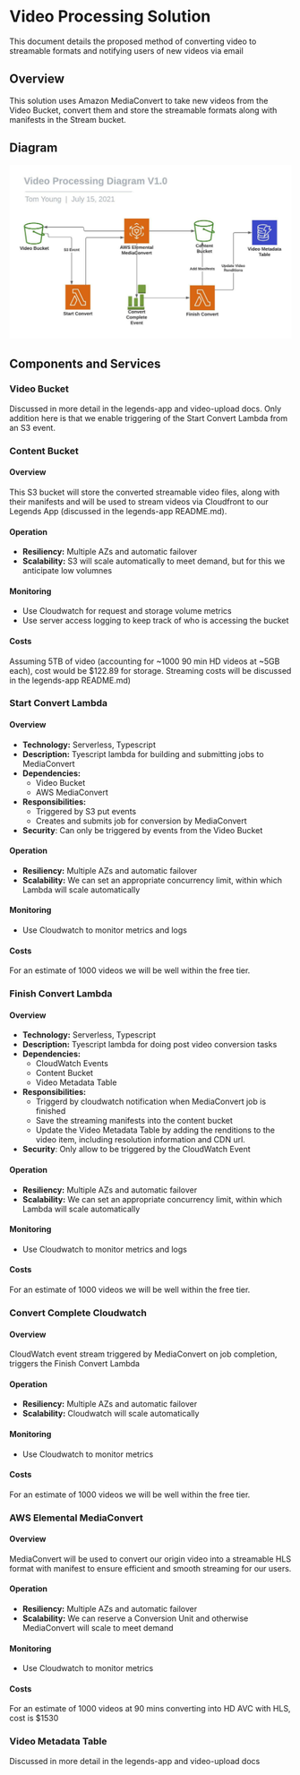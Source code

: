 # Video Processing Solution

This document details the proposed method of converting video to streamable formats and notifying users of new videos via email

## Overview

This solution uses Amazon MediaConvert to take new videos from the Video Bucket, convert them and store the streamable formats along with manifests in the Stream bucket.


## Diagram 

![Video Upload App Components](component-diagram.jpeg "Fig1 - Components")


## Components and Services

### Video Bucket

Discussed in more detail in the legends-app and video-upload docs. Only addition here is that we enable triggering of the Start Convert Lambda from an S3 event.

### Content Bucket

#### Overview

This S3 bucket will store the converted streamable video files, along with their manifests and will be used to stream videos via Cloudfront to our Legends App (discussed in the legends-app README.md).

#### Operation

* **Resiliency:** Multiple AZs and automatic failover
* **Scalability:** S3 will scale automatically to meet demand, but for this we anticipate low volumnes

#### Monitoring

* Use Cloudwatch for request and storage volume metrics
* Use server access logging to keep track of who is accessing the bucket

#### Costs

Assuming 5TB of video (accounting for ~1000 90 min HD videos at ~5GB each), cost would be $122.89 for storage. Streaming costs will be discussed in the legends-app README.md)

### Start Convert Lambda

#### Overview

* **Technology:** Serverless, Typescript
* **Description:** Tyescript lambda for building and submitting jobs to MediaConvert
* **Dependencies:** 
    * Video Bucket
    * AWS MediaConvert
* **Responsibilities:**
    * Triggered by S3 put events
    * Creates and submits job for conversion by MediaConvert
* **Security**: Can only be triggered by events from the Video Bucket

#### Operation

* **Resiliency:** Multiple AZs and automatic failover
* **Scalability:** We can set an appropriate concurrency limit, within which Lambda will scale automatically

#### Monitoring

* Use Cloudwatch to monitor metrics and logs

#### Costs

For an estimate of 1000 videos we will be well within the free tier.

### Finish Convert Lambda

#### Overview

* **Technology:** Serverless, Typescript
* **Description:** Tyescript lambda for doing post video conversion tasks
* **Dependencies:** 
    * CloudWatch Events
    * Content Bucket
    * Video Metadata Table
* **Responsibilities:**
    * Triggerd by cloudwatch notification when MediaConvert job is finished
    * Save the streaming manifests into the content bucket
    * Update the Video Metadata Table by adding the renditions to the video item, including resolution information and CDN url.
* **Security**: Only allow to be triggered by the CloudWatch Event 

#### Operation

* **Resiliency:** Multiple AZs and automatic failover
* **Scalability:** We can set an appropriate concurrency limit, within which Lambda will scale automatically

#### Monitoring

* Use Cloudwatch to monitor metrics and logs

#### Costs

For an estimate of 1000 videos we will be well within the free tier.


### Convert Complete Cloudwatch

#### Overview

CloudWatch event stream triggered by MediaConvert on job completion, triggers the Finish Convert Lambda

#### Operation

* **Resiliency:** Multiple AZs and automatic failover
* **Scalability:** Cloudwatch will scale automatically

#### Monitoring

* Use Cloudwatch to monitor metrics

#### Costs

For an estimate of 1000 videos we will be well within the free tier.


### AWS Elemental MediaConvert

#### Overview

MediaConvert will be used to convert our origin video into a streamable HLS format with manifest to ensure efficient and smooth streaming for our users.

#### Operation

* **Resiliency:** Multiple AZs and automatic failover
* **Scalability:** We can reserve a Conversion Unit and otherwise MediaConvert will scale to meet demand

#### Monitoring

* Use Cloudwatch to monitor metrics

#### Costs

For an estimate of 1000 videos at 90 mins converting into HD AVC with HLS, cost is $1530 

### Video Metadata Table

Discussed in more detail in the legends-app and video-upload docs




